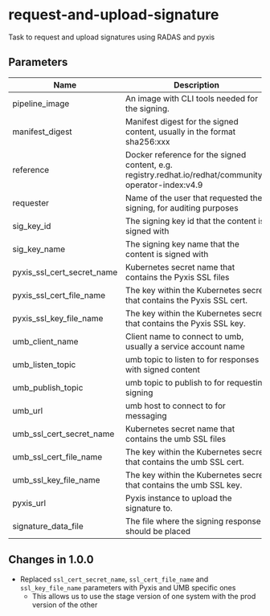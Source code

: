 # request-and-upload-signature

Task to request and upload signatures using RADAS and pyxis

## Parameters

| Name                       | Description                                                                                           | Optional | Default value                                         |
|----------------------------|-------------------------------------------------------------------------------------------------------|----------|-------------------------------------------------------|
| pipeline_image             | An image with CLI tools needed for the signing.                                                       | Yes      | quay.io/redhat-isv/operator-pipelines-images:released |
| manifest_digest            | Manifest digest for the signed content, usually in the format sha256:xxx                              | No       | -                                                     |
| reference                  | Docker reference for the signed content, e.g. registry.redhat.io/redhat/community-operator-index:v4.9 | No       | -                                                     |
| requester                  | Name of the user that requested the signing, for auditing purposes                                    | No       | -                                                     |
| sig_key_id                 | The signing key id that the content is signed with                                                    | Yes      | 4096R/55A34A82 SHA-256                                |
| sig_key_name               | The signing key name that the content is signed with                                                  | Yes      | containerisvsign                                      |
| pyxis_ssl_cert_secret_name | Kubernetes secret name that contains the Pyxis SSL files                                              | No       | -                                                     |
| pyxis_ssl_cert_file_name   | The key within the Kubernetes secret that contains the Pyxis SSL cert.                                | No       | -                                                     |
| pyxis_ssl_key_file_name    | The key within the Kubernetes secret that contains the Pyxis SSL key.                                 | No       | -                                                     |
| umb_client_name            | Client name to connect to umb, usually a service account name                                         | Yes      | operatorpipelines                                     |
| umb_listen_topic           | umb topic to listen to for responses with signed content                                              | Yes      | VirtualTopic.eng.robosignatory.isv.sign               |
| umb_publish_topic          | umb topic to publish to for requesting signing                                                        | Yes      | VirtualTopic.eng.operatorpipelines.isv.sign           |
| umb_url                    | umb host to connect to for messaging                                                                  | Yes      | umb.api.redhat.com                                    |
| umb_ssl_cert_secret_name   | Kubernetes secret name that contains the umb SSL files                                                | No       | -                                                     |
| umb_ssl_cert_file_name     | The key within the Kubernetes secret that contains the umb SSL cert.                                  | No       | -                                                     |
| umb_ssl_key_file_name      | The key within the Kubernetes secret that contains the umb SSL key.                                   | No       | -                                                     |
| pyxis_url                  | Pyxis instance to upload the signature to.                                                            | Yes      | https://pyxis.engineering.redhat.com                  |
| signature_data_file        | The file where the signing response should be placed                                                  | Yes      | signing_response.json                                 |

## Changes in 1.0.0
  * Replaced `ssl_cert_secret_name`, `ssl_cert_file_name` and `ssl_key_file_name` parameters with Pyxis and UMB
    specific ones
    * This allows us to use the stage version of one system with the prod version of the other
